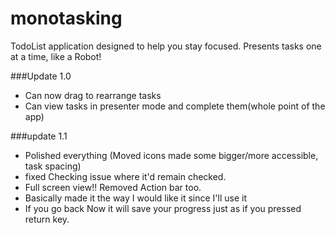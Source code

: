 # monotasking
TodoList application designed to help you stay focused. Presents tasks one at a time, like a Robot!







###Update 1.0
- Can now drag to rearrange tasks
- Can view tasks in presenter mode and complete them(whole point of the app)


###update 1.1
- Polished everything (Moved icons made some bigger/more accessible, task spacing)
- fixed Checking issue where it'd remain checked.
- Full screen view!! Removed Action bar too.
- Basically made it the way I would like it since I'll use it
- If you go back Now it will save your progress just as if you pressed return key.
